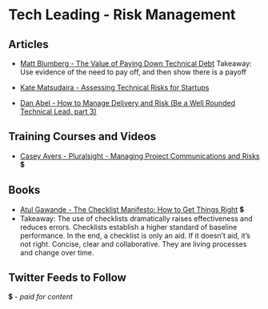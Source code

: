 # Tech Leading - Risk Management

## Articles

- [Matt Blumberg - The Value of Paying Down Technical Debt](https://www.onlyonceblog.com/2012/11/the-value-of-paying-down-technical-debt)
Takeaway: Use evidence of the need to pay off, and then show there is a payoff

- [Kate Matsudaira - Assessing Technical Risks for Startups](http://katemats.com/assessing-technical-risks-for-startups-new-tech-leader-series/)

- [Dan Abel - How to Manage Delivery and Risk (Be a Well Rounded Technical Lead, part 3)](http://www.engineeringandcareering.co.uk/2014/05/how-to-be-well-rounded-delivery-risk.html)

## Training Courses and Videos

- [Casey Ayers - Pluralsight - Managing Project Communications and Risks](https://app.pluralsight.com/library/courses/project-communications-risks-managing) 💲

## Books

- [Atul Gawande - The Checklist Manifesto: How to Get Things Right](https://www.amazon.co.uk/Checklist-Manifesto-Things-Right-Gawande/dp/1846683149) 💲
- Takeaway: The use of checklists dramatically raises effectiveness and reduces errors. Checklists establish a higher standard of baseline performance. In the end, a checklist is only an aid. If it doesn’t aid, it’s not right. Concise, clear and collaborative. They are living processes and change over time.

## Twitter Feeds to Follow


💲 - *paid for content*